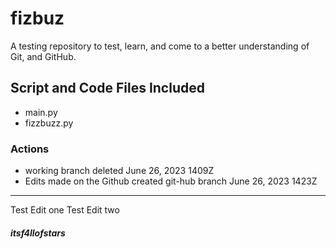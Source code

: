 # fizbuz

A testing repository to test, learn, and come to a better understanding of Git,
and GitHub.<br>

## Script and Code Files Included

- main.py
- fizzbuzz.py

### Actions

- working branch deleted June 26, 2023 1409Z
- Edits made on the Github created git-hub branch June 26, 2023 1423Z

---
Test Edit one
Test Edit two

##### itsf4llofstars
